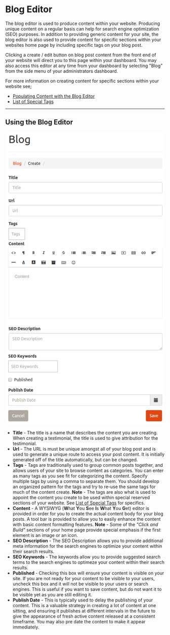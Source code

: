﻿
# Blog Editor

The blog editor is used to produce content within your website.  Producing unique content on a regular basis can help for search engine optimization (SEO) purposes.  In addition to providing generic content for your site, the blog editor is also used to provide content for specific sections within your websites home page by including specific tags on your blog post.

Clicking a create / edit button on blog post content from the front end of your website will direct you to this page within your dashboard.  You may also access this editor at any time from your dashboard by selecting "Blog" from the side menu of your administrators dashboard.

For more information on creating content for specific sections within your website see;


* [Populating Content with the Blog Editor](../home_page_content/#populating-content-with-the-blog-editor)
* [List of Special Tags](../home_page_content/#list-of-special-tags)

---

## Using the Blog Editor

![blog_editor.png](../img/screenshots/blog_editor.png "Blog Editor")

* **Title** - The title is a name that describes the content you are creating.  When creating a testimonial, the title is used to give attribution for the testimonial.
* **Url** - The URL is must be unique amongst all of your blog post and is used to generate a unique route to access your post content.  It is initially generated off of the title automatically, but can be changed.
* **Tags** - Tags are traditionally used to group common posts together, and allows users of your site to browse content as categories.  You can enter as many tags as you see fit for categorizing the content.  Specify multiple tags by using a comma to separate them.  You should develop an organized pattern for the tags and try to re-use the same tags for much of the content create. **Note** - The tags are also what is used to appoint the content you create to be used within special reserved sections of your website.  See [List of Special Tags](../home_page_content/#list-of-special-tags) for specifics.
* **Content** - A WYSIWYG (**W**hat **Y**ou **S**ee **I**s **W**hat **Y**ou **G**et) editor is provided in order for you to create the actual content body for your blog posts.  A tool bar is provided to allow you to easily enhance the content with basic content formatting features.  **Note** - Some of the *"Click and Build"* sections of your home page provide special emphasis if the first element is an image or an icon.
* **SEO Description** - The SEO Description allows you to provide additional meta information for the search engines to optimize your content within their search results.
* **SEO Keywords** - The keywords allow you to provide suggested search terms to the search engines to optimeze your content within their search results.
* **Published** - Checking this box will ensure your content is visible on your site.  If you are not ready for your content to be visible to your users, uncheck this box and it will not be visible to your users or search engines.  This is useful if you want to save content, but do not want it to be visible yet as you are still editing it.
* **Publish Date** - This is typically used to delay the publishing of your content.  This is a valuable strategy in creating a lot of content at one sitting, and ensuring it publishes at different intervals in the future to give the appearance of fresh active content released at a consistent timeframe.  You may also pre date the content to make it appear immediately.